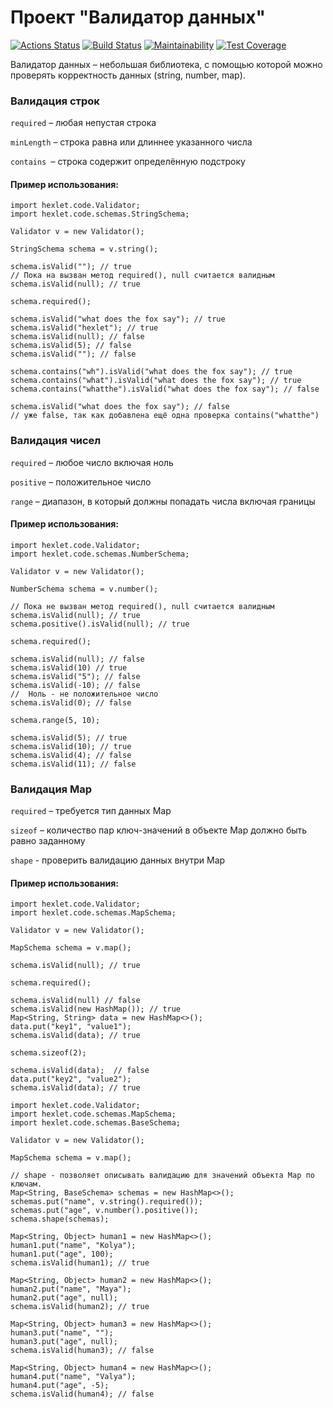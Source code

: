 # Проект "Валидатор данных"
[![Actions Status](https://github.com/anporshnev/java-project-78/workflows/hexlet-check/badge.svg)](https://github.com/anporshnev/java-project-78/actions)
[![Build Status](https://github.com/anporshnev/java-project-78/workflows/Build/badge.svg)](https://github.com/anporshnev/java-project-78/actions)
[![Maintainability](https://api.codeclimate.com/v1/badges/9cca25bec71d1e04fc61/maintainability)](https://codeclimate.com/github/anporshnev/java-project-78/maintainability)
[![Test Coverage](https://api.codeclimate.com/v1/badges/9cca25bec71d1e04fc61/test_coverage)](https://codeclimate.com/github/anporshnev/java-project-78/test_coverage)

Валидатор данных – небольшая библиотека, с помощью которой можно проверять корректность данных (string, number, map).

### Валидация строк

`required` – любая непустая строка

`minLength` – строка равна или длиннее указанного числа

`contains `– строка содержит определённую подстроку

#### Пример использования:

```
import hexlet.code.Validator;
import hexlet.code.schemas.StringSchema;

Validator v = new Validator();

StringSchema schema = v.string();

schema.isValid(""); // true
// Пока на вызван метод required(), null считается валидным
schema.isValid(null); // true

schema.required();

schema.isValid("what does the fox say"); // true
schema.isValid("hexlet"); // true
schema.isValid(null); // false
schema.isValid(5); // false
schema.isValid(""); // false

schema.contains("wh").isValid("what does the fox say"); // true
schema.contains("what").isValid("what does the fox say"); // true
schema.contains("whatthe").isValid("what does the fox say"); // false

schema.isValid("what does the fox say"); // false
// уже false, так как добавлена ещё одна проверка contains("whatthe")

```

### Валидация чисел

`required` – любое число включая ноль

`positive` – положительное число

`range` – диапазон, в который должны попадать числа включая границы

#### Пример использования:
```
import hexlet.code.Validator;
import hexlet.code.schemas.NumberSchema;

Validator v = new Validator();

NumberSchema schema = v.number();

// Пока не вызван метод required(), null считается валидным
schema.isValid(null); // true
schema.positive().isValid(null); // true

schema.required();

schema.isValid(null); // false
schema.isValid(10) // true
schema.isValid("5"); // false
schema.isValid(-10); // false
//  Ноль - не положительное число
schema.isValid(0); // false

schema.range(5, 10);

schema.isValid(5); // true
schema.isValid(10); // true
schema.isValid(4); // false
schema.isValid(11); // false
```

### Валидация Map

`required` – требуется тип данных Map

`sizeof` – количество пар ключ-значений в объекте Map должно быть равно заданному

`shape` - проверить валидацию данных внутри Map

#### Пример использования:

```
import hexlet.code.Validator;
import hexlet.code.schemas.MapSchema;

Validator v = new Validator();

MapSchema schema = v.map();

schema.isValid(null); // true

schema.required();

schema.isValid(null) // false
schema.isValid(new HashMap()); // true
Map<String, String> data = new HashMap<>();
data.put("key1", "value1");
schema.isValid(data); // true

schema.sizeof(2);

schema.isValid(data);  // false
data.put("key2", "value2");
schema.isValid(data); // true
```

```
import hexlet.code.Validator;
import hexlet.code.schemas.MapSchema;
import hexlet.code.schemas.BaseSchema;

Validator v = new Validator();

MapSchema schema = v.map();

// shape - позволяет описывать валидацию для значений объекта Map по ключам.
Map<String, BaseSchema> schemas = new HashMap<>();
schemas.put("name", v.string().required());
schemas.put("age", v.number().positive());
schema.shape(schemas);

Map<String, Object> human1 = new HashMap<>();
human1.put("name", "Kolya");
human1.put("age", 100);
schema.isValid(human1); // true

Map<String, Object> human2 = new HashMap<>();
human2.put("name", "Maya");
human2.put("age", null);
schema.isValid(human2); // true

Map<String, Object> human3 = new HashMap<>();
human3.put("name", "");
human3.put("age", null);
schema.isValid(human3); // false

Map<String, Object> human4 = new HashMap<>();
human4.put("name", "Valya");
human4.put("age", -5);
schema.isValid(human4); // false
```


